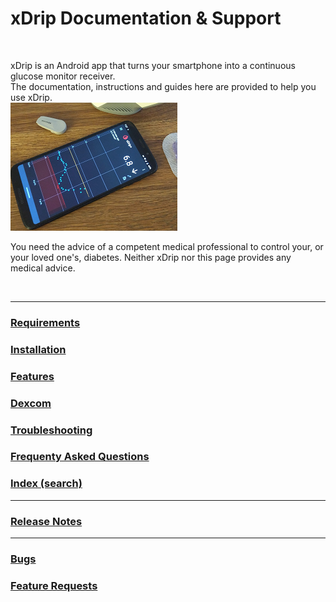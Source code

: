# xDrip Documentation & Support  
  
<br/>  
  
xDrip is an Android app that turns your smartphone into a continuous glucose monitor receiver.   
The documentation, instructions and guides here are provided to help you use xDrip.  
![](./docs/images/xDinaction.png)  

You need the advice of a competent medical professional to control your, or your loved one's, diabetes. Neither xDrip nor this page provides any medical advice.  
  
<br/>  
  
---  
### [Requirements](./docs/Requirements_page.md)  
### [Installation](./docs/Installation_page.md)  
### [Features](./docs/Features_page.md)    
### [Dexcom](./docs/Dexcom_page.md)  
### [Troubleshooting](./docs/Troubleshooting_page.md)  
### [Frequenty Asked Questions](./docs/FAQ_page.md)  
### [Index (search)](./Search_Index.md)  
---    
### [Release Notes](./docs/ReleaseNotes.md)  
---  
### [Bugs](./docs/Bugs.md)  
### [Feature Requests](./docs/Features.md)  
  
